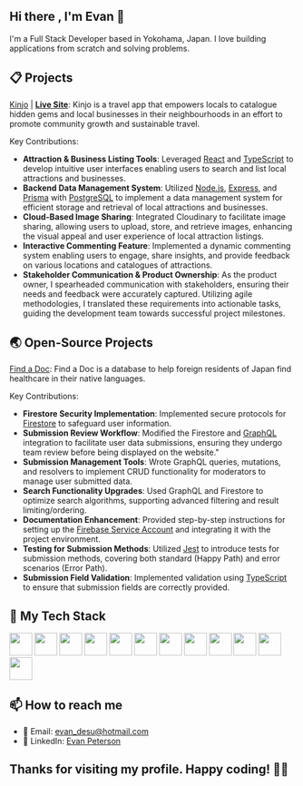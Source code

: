 ## Hi there , I'm Evan 👋

I'm a Full Stack Developer based in Yokohama, Japan. I love building applications from scratch and solving problems.

## 📋 Projects

[Kinjo](https://github.com/orgs/Kinjo-team/repositories) | [**Live Site**](https://www.kinjo-japan.com/): Kinjo is a travel app that empowers locals to catalogue hidden gems and local businesses in their neighbourhoods in an effort to promote community growth and sustainable travel.

Key Contributions:
   * **Attraction & Business Listing Tools**: Leveraged [React](https://react.dev/) and [TypeScript](https://www.typescriptlang.org/) to develop intuitive user interfaces enabling users to search and list local attractions and businesses.
   * **Backend Data Management System**: Utilized [Node.js](https://nodejs.org/en), [Express](https://expressjs.com/), and [Prisma](https://www.prisma.io/) with [PostgreSQL](https://www.postgresql.org/) to implement a data management system for efficient storage and retrieval of local attractions and businesses.
   * **Cloud-Based Image Sharing**: Integrated Cloudinary to facilitate image sharing, allowing users to upload, store, and retrieve images, enhancing the visual appeal and user experience of local attraction listings.
   * **Interactive Commenting Feature**: Implemented a dynamic commenting system enabling users to engage, share insights, and provide feedback on various locations and catalogues of attractions.
   * **Stakeholder Communication & Product Ownership**: As the product owner, I spearheaded communication with stakeholders, ensuring their needs and feedback were accurately captured. Utilizing agile methodologies, I translated these requirements into actionable tasks, guiding the development team towards successful project milestones.


## 🌏 Open-Source Projects

[Find a Doc](https://github.com/ourjapanlife/findadoc-server): Find a Doc is a database to help foreign residents of Japan find healthcare in their native languages.

Key Contributions:
   * **Firestore Security Implementation**: Implemented secure protocols for [Firestore](https://firebase.google.com/docs/firestore) to safeguard user information.
   * **Submission Review Workflow**: Modified the Firestore and [GraphQL](https://graphql.org/) integration to facilitate user data submissions, ensuring they undergo team review before being displayed on the website."
   * **Submission Management Tools**: Wrote GraphQL queries, mutations, and resolvers to implement CRUD functionality for moderators to manage user submitted data.
   * **Search Functionality Upgrades**: Used GraphQL and Firestore to optimize search algorithms, supporting advanced filtering and result limiting/ordering.
   * **Documentation Enhancement**: Provided step-by-step instructions for setting up the [Firebase Service Account](https://firebase.google.com/support/guides/service-accounts) and integrating it with the project environment.
   * **Testing for Submission Methods**: Utilized [Jest](https://jestjs.io/) to introduce tests for submission methods, covering both standard (Happy Path) and error scenarios (Error Path).
   * **Submission Field Validation**: Implemented validation using [TypeScript](https://www.typescriptlang.org/) to ensure that submission fields are correctly provided.

## 🔧 My Tech Stack
<span>
<img src="https://upload.wikimedia.org/wikipedia/commons/4/4c/Typescript_logo_2020.svg" height=40/>
<img src="https://upload.wikimedia.org/wikipedia/commons/6/6a/JavaScript-logo.png" height=40/>
<img src="https://upload.wikimedia.org/wikipedia/commons/c/c3/Python-logo-notext.svg" height=40/>
<img src="https://upload.wikimedia.org/wikipedia/commons/thumb/2/29/Postgresql_elephant.svg/1280px-Postgresql_elephant.svg.png" height=40/>
<img src="https://upload.wikimedia.org/wikipedia/commons/a/a7/React-icon.svg" height=40/>
<img src="https://upload.wikimedia.org/wikipedia/commons/thumb/6/61/HTML5_logo_and_wordmark.svg/1280px-HTML5_logo_and_wordmark.svg.png" height=40/>
<img src="https://upload.wikimedia.org/wikipedia/commons/d/d5/CSS3_logo_and_wordmark.svg" height=40/>
<img src="https://upload.wikimedia.org/wikipedia/commons/d/d9/Node.js_logo.svg" height=40/>
<img src="https://cdn.worldvectorlogo.com/logos/prisma-3.svg" height=40/>
<img src="https://upload.wikimedia.org/wikipedia/commons/1/17/GraphQL_Logo.svg" height=40/>
<img src="https://cdn.icon-icons.com/icons2/2699/PNG/512/firebase_logo_icon_171157.png" height=40/>
<img src="https://cdn.freebiesupply.com/logos/large/2x/jest-logo-png-transparent.png" width=40/>
</span>

## 📫 How to reach me

- 📧 Email: [evan_desu@hotmail.com](mailto:evan_desu@hotmail.com)
- 👥 LinkedIn: [Evan Peterson](https://www.linkedin.com/in/evan-peterson-desu/)

## Thanks for visiting my profile. Happy coding! 👨‍💻
